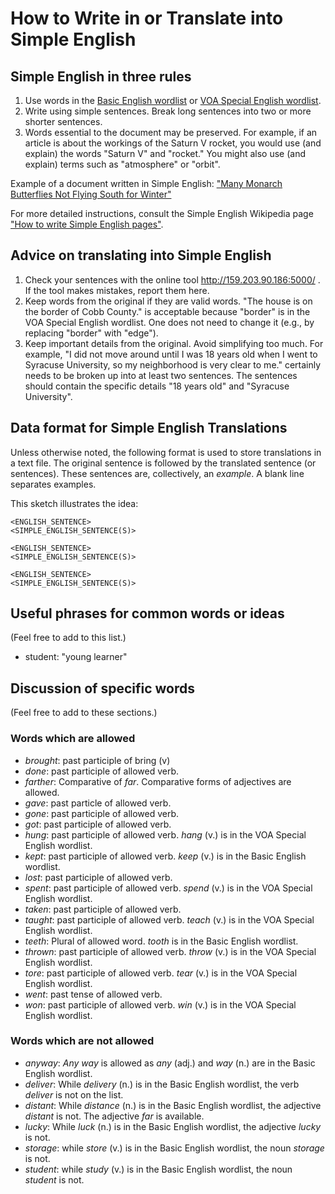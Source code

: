How to Write in or Translate into Simple English
================================================

Simple English in three rules
-----------------------------

1. Use words in the [Basic English wordlist](https://simple.wikipedia.org/w/index.php?title=Wikipedia:Basic_English_combined_wordlist&oldid=5826355)
   or [VOA Special English wordlist](https://simple.wikipedia.org/w/index.php?title=Wikipedia:VOA_Special_English_Word_Book&oldid=4398542).
2. Write using simple sentences. Break long sentences into two or more shorter sentences.
3. Words essential to the document may be preserved. For example, if an article is about the workings of the Saturn V rocket, you would use (and explain)
   the words "Saturn V" and "rocket." You might also use (and explain) terms such as "atmosphere" or "orbit".

Example of a document written in Simple English: ["Many Monarch Butterflies Not Flying South for Winter"](https://learningenglish.voanews.com/a/many-monarch-butterflies-not-flying-south-for-winter/4089435.html)

For more detailed instructions, consult the Simple English Wikipedia page ["How to write Simple English pages"](https://simple.wikipedia.org/w/index.php?title=Wikipedia:How_to_write_Simple_English_pages&oldid=5359774).

Advice on translating into Simple English
-----------------------------------------

1. Check your sentences with the online tool http://159.203.90.186:5000/ . If the tool makes mistakes, report them here.
2. Keep words from the original if they are valid words. "The house is on the border of Cobb County." is acceptable because "border" is in the VOA Special English wordlist. One does not need to change it (e.g., by replacing "border" with "edge").
3. Keep important details from the original. Avoid simplifying too much. For example, "I did not move around until I was 18 years old when I went to Syracuse University, so my neighborhood is very clear to me." certainly needs to be broken up into at least two sentences. The sentences should contain the specific details "18 years old" and "Syracuse University".


Data format for Simple English Translations
-------------------------------------------

Unless otherwise noted, the following format is used to store translations in a text file. The original sentence is followed by the translated sentence (or sentences). These sentences are, collectively, an *example*. A blank line separates examples.

This sketch illustrates the idea:

```
<ENGLISH_SENTENCE>
<SIMPLE_ENGLISH_SENTENCE(S)>

<ENGLISH_SENTENCE>
<SIMPLE_ENGLISH_SENTENCE(S)>

<ENGLISH_SENTENCE>
<SIMPLE_ENGLISH_SENTENCE(S)>

```

Useful phrases for common words or ideas
----------------------------------------

(Feel free to add to this list.)

- student: "young learner"

Discussion of specific words
----------------------------

(Feel free to add to these sections.)

### Words which are allowed

- *brought*: past participle of bring (v)
- *done*: past participle of allowed verb.
- *farther*: Comparative of *far*. Comparative forms of adjectives are allowed.
- *gave*: past particle of allowed verb.
- *gone*: past participle of allowed verb.
- *got*: past participle of allowed verb.
- *hung*: past participle of allowed verb. *hang* (v.) is in the VOA Special English wordlist.
- *kept*: past participle of allowed verb. *keep* (v.) is in the Basic English wordlist.
- *lost*: past participle of allowed verb.
- *spent*: past participle of allowed verb. *spend* (v.) is in the VOA Special English wordlist.
- *taken*: past participle of allowed verb.
- *taught*: past participle of allowed verb. *teach* (v.) is in the VOA Special English wordlist.
- *teeth*: Plural of allowed word. *tooth* is in the Basic English wordlist.
- *thrown*: past participle of allowed verb. *throw* (v.) is in the VOA Special English wordlist.
- *tore*: past participle of allowed verb. *tear* (v.) is in the VOA Special English wordlist.
- *went*: past tense of allowed verb.
- *won*: past participle of allowed verb. *win* (v.) is in the VOA Special English wordlist.

### Words which are not allowed

- *anyway*: *Any way* is allowed as *any* (adj.) and *way* (n.) are in the Basic English wordlist.
- *deliver*: While *delivery* (n.) is in the Basic English wordlist, the verb *deliver* is not on the list.
- *distant*: While *distance* (n.) is in the Basic English wordlist, the adjective *distant* is not. The adjective *far* is available.
- *lucky*: While *luck* (n.) is in the Basic English wordlist, the adjective *lucky* is not.
- *storage*: while *store* (v.) is in the Basic English wordlist, the noun *storage* is not.
- *student*: while *study* (v.) is in the Basic English wordlist, the noun *student* is not.
